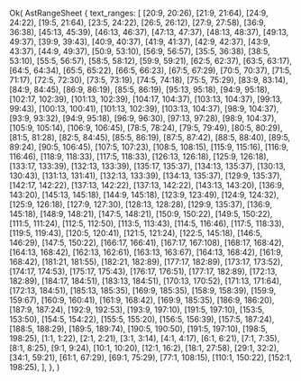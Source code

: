 Ok(
    AstRangeSheet {
        text_ranges: [
            [20:9, 20:26),
            [21:9, 21:64),
            [24:9, 24:22),
            [19:5, 21:64),
            [23:5, 24:22),
            [26:5, 26:12),
            [27:9, 27:58),
            [36:9, 36:38),
            [45:13, 45:39),
            [46:13, 46:37),
            [47:13, 47:37),
            [48:13, 48:37),
            [49:13, 49:37),
            [39:9, 39:43),
            [40:9, 40:37),
            [41:9, 41:37),
            [42:9, 42:37),
            [43:9, 43:37),
            [44:9, 49:37),
            [50:9, 53:10),
            [56:9, 56:57),
            [35:5, 36:38),
            [38:5, 53:10),
            [55:5, 56:57),
            [58:5, 58:12),
            [59:9, 59:21),
            [62:5, 62:37),
            [63:5, 63:17),
            [64:5, 64:34),
            [65:5, 65:22),
            [66:5, 66:23),
            [67:5, 67:29),
            [70:5, 70:37),
            [71:5, 71:17),
            [72:5, 72:30),
            [73:5, 73:19),
            [74:5, 74:18),
            [75:5, 75:29),
            [83:9, 83:14),
            [84:9, 84:45),
            [86:9, 86:19),
            [85:5, 86:19),
            [95:13, 95:18),
            [94:9, 95:18),
            [102:17, 102:39),
            [101:13, 102:39),
            [104:17, 104:37),
            [103:13, 104:37),
            [99:13, 99:43),
            [100:13, 100:41),
            [101:13, 102:39),
            [103:13, 104:37),
            [98:9, 104:37),
            [93:9, 93:32),
            [94:9, 95:18),
            [96:9, 96:30),
            [97:13, 97:28),
            [98:9, 104:37),
            [105:9, 105:14),
            [106:9, 106:45),
            [78:5, 78:24),
            [79:5, 79:49),
            [80:5, 80:29),
            [81:5, 81:28),
            [82:5, 84:45),
            [85:5, 86:19),
            [87:5, 87:42),
            [88:5, 88:40),
            [89:5, 89:24),
            [90:5, 106:45),
            [107:5, 107:23),
            [108:5, 108:15),
            [115:9, 115:16),
            [116:9, 116:46),
            [118:9, 118:33),
            [117:5, 118:33),
            [126:13, 126:18),
            [125:9, 126:18),
            [133:17, 133:39),
            [132:13, 133:39),
            [135:17, 135:37),
            [134:13, 135:37),
            [130:13, 130:43),
            [131:13, 131:41),
            [132:13, 133:39),
            [134:13, 135:37),
            [129:9, 135:37),
            [142:17, 142:22),
            [137:13, 142:22),
            [137:13, 142:22),
            [143:13, 143:20),
            [136:9, 143:20),
            [145:13, 145:18),
            [144:9, 145:18),
            [123:9, 123:49),
            [124:9, 124:32),
            [125:9, 126:18),
            [127:9, 127:30),
            [128:13, 128:28),
            [129:9, 135:37),
            [136:9, 145:18),
            [148:9, 148:21),
            [147:5, 148:21),
            [150:9, 150:22),
            [149:5, 150:22),
            [111:5, 111:24),
            [112:5, 112:50),
            [113:5, 113:43),
            [114:5, 116:46),
            [117:5, 118:33),
            [119:5, 119:43),
            [120:5, 120:41),
            [121:5, 121:24),
            [122:5, 145:18),
            [146:5, 146:29),
            [147:5, 150:22),
            [166:17, 166:41),
            [167:17, 167:108),
            [168:17, 168:42),
            [164:13, 168:42),
            [162:13, 162:61),
            [163:13, 163:67),
            [164:13, 168:42),
            [161:9, 168:42),
            [181:21, 181:55),
            [182:21, 182:89),
            [177:17, 182:89),
            [173:17, 173:52),
            [174:17, 174:53),
            [175:17, 175:43),
            [176:17, 176:51),
            [177:17, 182:89),
            [172:13, 182:89),
            [184:17, 184:51),
            [183:13, 184:51),
            [170:13, 170:52),
            [171:13, 171:64),
            [172:13, 184:51),
            [185:13, 185:35),
            [169:9, 185:35),
            [158:9, 158:39),
            [159:9, 159:67),
            [160:9, 160:41),
            [161:9, 168:42),
            [169:9, 185:35),
            [186:9, 186:20),
            [187:9, 187:24),
            [192:9, 192:53),
            [193:9, 197:10),
            [191:5, 197:10),
            [153:5, 153:50),
            [154:5, 154:22),
            [155:5, 155:20),
            [156:5, 156:39),
            [157:5, 187:24),
            [188:5, 188:29),
            [189:5, 189:74),
            [190:5, 190:50),
            [191:5, 197:10),
            [198:5, 198:25),
            [1:1, 1:22),
            [2:1, 2:21),
            [3:1, 3:14),
            [4:1, 4:17),
            [6:1, 6:21),
            [7:1, 7:35),
            [8:1, 8:25),
            [9:1, 9:24),
            [10:1, 10:20),
            [12:1, 16:2),
            [18:1, 27:58),
            [29:1, 32:2),
            [34:1, 59:21),
            [61:1, 67:29),
            [69:1, 75:29),
            [77:1, 108:15),
            [110:1, 150:22),
            [152:1, 198:25),
        ],
    },
)